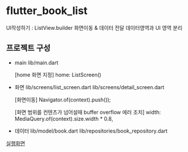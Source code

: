 # flutter_book_list

UI작성하기 : ListView.builder
화면이동 & 데이터 전달
데이터영역과 UI 영역 분리

## 프로젝트 구성
- main
  lib/main.dart

  [home 화면 지정]
  home: ListScreen()

- 화면
  lib/screens/list_screen.dart
  lib/screens/detail_screen.dart
  
  [화면이동]
  Navigator.of(context).push());
  
  [화면 범위를 컨텐츠가 넘어설때 buffer overflow 에러 조치]
  width: MediaQuery.of(context).size.width * 0.8,

- 데이터
  lib/model/book.dart
  lib/repositories/book_repository.dart
 
[실행화면](https://dabbyp.github.io/api_samples/flutter_book_list/build/web/)
